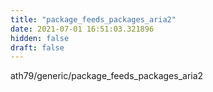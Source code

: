 ```yaml
---
title: "package_feeds_packages_aria2"
date: 2021-07-01 16:51:03.321896
hidden: false
draft: false
---
```


ath79/generic/package_feeds_packages_aria2


